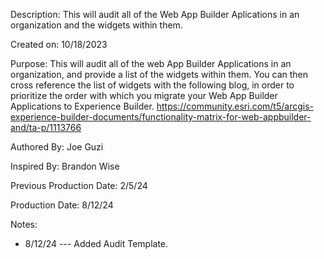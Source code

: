 Description: This will audit all of the Web App Builder Aplications in an organization and the widgets within them.
 
Created on: 10/18/2023
 
Purpose: This will audit all of the web App Builder Applications in an organization,
    and provide a list of the widgets within them. You can then cross reference the list 
    of widgets with the following blog, in order to prioritize the order with which 
    you migrate your Web App Builder Applications to Experience Builder.
    https://community.esri.com/t5/arcgis-experience-builder-documents/functionality-matrix-for-web-appbuilder-and/ta-p/1113766
 
Authored By: Joe Guzi 

Inspired By: Brandon Wise
 
Previous Production Date: 2/5/24

Production Date: 8/12/24

Notes:
- 8/12/24 --- Added Audit Template.
